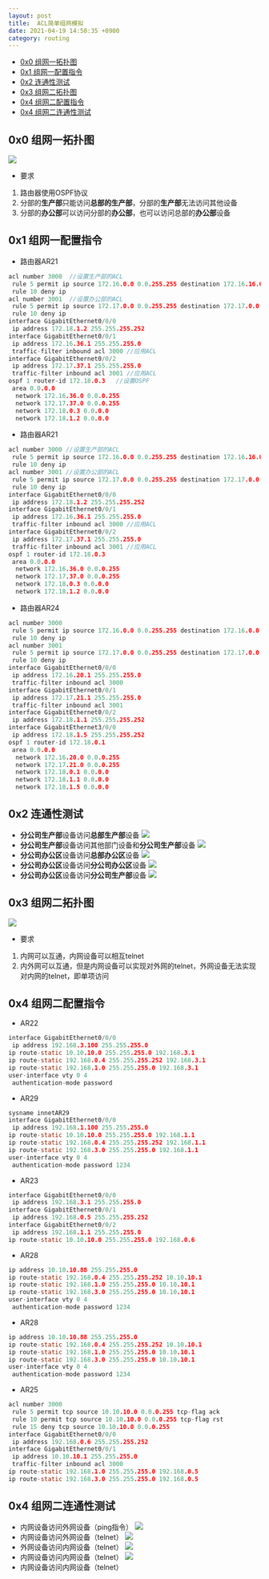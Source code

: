 ```yaml
---
layout: post
title:  ACL简单组网模拟
date: 2021-04-19 14:50:35 +0900
category: routing
---
```


<!-- TOC -->

- [0x0 组网一拓扑图](#0x0-组网一拓扑图)
- [0x1 组网一配置指令](#0x1-组网一配置指令)
- [0x2 连通性测试](#0x2-连通性测试)
- [0x3 组网二拓扑图](#0x3-组网二拓扑图)
- [0x4 组网二配置指令](#0x4-组网二配置指令)
- [0x4 组网二连通性测试](#0x4-组网二连通性测试)

<!-- /TOC -->

## 0x0 组网一拓扑图

![](/images/20210419-1.png)
- 要求
1. 路由器使用OSPF协议
2. 分部的**生产部**只能访问**总部的生产部**，分部的**生产部**无法访问其他设备
3. 分部的**办公部**可以访问分部的**办公部**，也可以访问总部的**办公部**设备

## 0x1 组网一配置指令

- 路由器AR21
```c
acl number 3000  //设置生产部的ACL
 rule 5 permit ip source 172.16.0.0 0.0.255.255 destination 172.16.16.0 0.0.15.255 
 rule 10 deny ip
acl number 3001  //设置办公部的ACL
 rule 5 permit ip source 172.17.0.0 0.0.255.255 destination 172.17.0.0 0.0.255.255 
 rule 10 deny ip
interface GigabitEthernet0/0/0
 ip address 172.18.1.2 255.255.255.252 
interface GigabitEthernet0/0/1
 ip address 172.16.36.1 255.255.255.0 
 traffic-filter inbound acl 3000 //应用ACL
interface GigabitEthernet0/0/2 
 ip address 172.17.37.1 255.255.255.0 
 traffic-filter inbound acl 3001 //应用ACL
ospf 1 router-id 172.18.0.3   //设置OSPF
 area 0.0.0.0 
  network 172.16.36.0 0.0.0.255 
  network 172.17.37.0 0.0.0.255 
  network 172.18.0.3 0.0.0.0 
  network 172.18.1.2 0.0.0.0 
```

- 路由器AR21
```c
acl number 3000 //设置生产部的ACL
 rule 5 permit ip source 172.16.0.0 0.0.255.255 destination 172.16.16.0 0.0.15.255
 rule 10 deny ip
acl number 3001 //设置办公部的ACL
 rule 5 permit ip source 172.17.0.0 0.0.255.255 destination 172.17.0.0 0.0.255.255
 rule 10 deny ip
interface GigabitEthernet0/0/0
 ip address 172.18.1.2 255.255.255.252
interface GigabitEthernet0/0/1
 ip address 172.16.36.1 255.255.255.0 
 traffic-filter inbound acl 3000 //应用ACL
interface GigabitEthernet0/0/2
 ip address 172.17.37.1 255.255.255.0 
 traffic-filter inbound acl 3001 //应用ACL
ospf 1 router-id 172.18.0.3 
 area 0.0.0.0 
  network 172.16.36.0 0.0.0.255 
  network 172.17.37.0 0.0.0.255 
  network 172.18.0.3 0.0.0.0 
  network 172.18.1.2 0.0.0.0 
```

- 路由器AR24
```c
acl number 3000
 rule 5 permit ip source 172.16.0.0 0.0.255.255 destination 172.16.0.0 0.0.255.255 
 rule 10 deny ip
acl number 3001
 rule 5 permit ip source 172.17.0.0 0.0.255.255 destination 172.17.0.0 0.0.255.255 
 rule 10 deny ip
interface GigabitEthernet0/0/0
 ip address 172.16.20.1 255.255.255.0 
 traffic-filter inbound acl 3000
interface GigabitEthernet0/0/1
 ip address 172.17.21.1 255.255.255.0 
 traffic-filter inbound acl 3001
interface GigabitEthernet0/0/2
 ip address 172.18.1.1 255.255.255.252 
interface GigabitEthernet3/0/0
 ip address 172.18.1.5 255.255.255.252 
ospf 1 router-id 172.18.0.1 
 area 0.0.0.0 
  network 172.16.20.0 0.0.0.255 
  network 172.17.21.0 0.0.0.255 
  network 172.18.0.1 0.0.0.0 
  network 172.18.1.1 0.0.0.0 
  network 172.18.1.5 0.0.0.0
```

## 0x2 连通性测试
- **分公司生产部**设备访问**总部生产部**设备
![](/images/20210419-2.png)
- **分公司生产部**设备访问其他部门设备和**分公司生产部**设备
![](/images/20210419-3.png)
- **分公司办公区**设备访问**总部办公区**设备
![](/images/20210419-4.png)
- **分公司办公区**设备访问**分公司办公区**设备
![](/images/20210419-5.png)
- **分公司办公区**设备访问**分公司生产部**设备
![](/images/20210419-6.png)

## 0x3 组网二拓扑图

![](/images/20210419-7.png)
- 要求
1. 内网可以互通，内网设备可以相互telnet
2. 内外网可以互通，但是内网设备可以实现对外网的telnet，外网设备无法实现对内网的telnet，即单项访问

## 0x4 组网二配置指令

- AR22
```c
interface GigabitEthernet0/0/0
 ip address 192.168.3.100 255.255.255.0 
ip route-static 10.10.10.0 255.255.255.0 192.168.3.1
ip route-static 192.168.0.4 255.255.255.252 192.168.3.1
ip route-static 192.168.1.0 255.255.255.0 192.168.3.1
user-interface vty 0 4
 authentication-mode password
```

- AR29
```c
sysname innetAR29
interface GigabitEthernet0/0/0
 ip address 192.168.1.100 255.255.255.0 
ip route-static 10.10.10.0 255.255.255.0 192.168.1.1
ip route-static 192.168.0.4 255.255.255.252 192.168.1.1
ip route-static 192.168.3.0 255.255.255.0 192.168.1.1
user-interface vty 0 4
 authentication-mode password 1234
```

- AR23
```c
interface GigabitEthernet0/0/0
 ip address 192.168.3.1 255.255.255.0 
interface GigabitEthernet0/0/1
 ip address 192.168.0.5 255.255.255.252 
interface GigabitEthernet0/0/2
 ip address 192.168.1.1 255.255.255.0 
ip route-static 10.10.10.0 255.255.255.0 192.168.0.6
```

- AR28
```c
ip address 10.10.10.88 255.255.255.0
ip route-static 192.168.0.4 255.255.255.252 10.10.10.1
ip route-static 192.168.1.0 255.255.255.0 10.10.10.1
ip route-static 192.168.3.0 255.255.255.0 10.10.10.1
user-interface vty 0 4
 authentication-mode password 1234
```

- AR28
```c
ip address 10.10.10.88 255.255.255.0
ip route-static 192.168.0.4 255.255.255.252 10.10.10.1
ip route-static 192.168.1.0 255.255.255.0 10.10.10.1
ip route-static 192.168.3.0 255.255.255.0 10.10.10.1
user-interface vty 0 4
 authentication-mode password 1234
```

- AR25
```c
acl number 3000  
 rule 5 permit tcp source 10.10.10.0 0.0.0.255 tcp-flag ack  
 rule 10 permit tcp source 10.10.10.0 0.0.0.255 tcp-flag rst  
 rule 15 deny tcp source 10.10.10.0 0.0.0.255 
interface GigabitEthernet0/0/0
 ip address 192.168.0.6 255.255.255.252 
interface GigabitEthernet0/0/1
 ip address 10.10.10.1 255.255.255.0 
 traffic-filter inbound acl 3000
ip route-static 192.168.1.0 255.255.255.0 192.168.0.5
ip route-static 192.168.3.0 255.255.255.0 192.168.0.5
```

## 0x4 组网二连通性测试
- 内网设备访问外网设备（ping指令）
![](/images/20210419-8.png)
- 内网设备访问外网设备（telnet）
![](/images/20210419-9.png)
- 外网设备访问内网设备（telnet）
![](/images/20210419-10.png)
- 内网设备访问内网设备（telnet）
![](/images/20210419-11.png)
- 内网设备访问内网设备（telnet）
